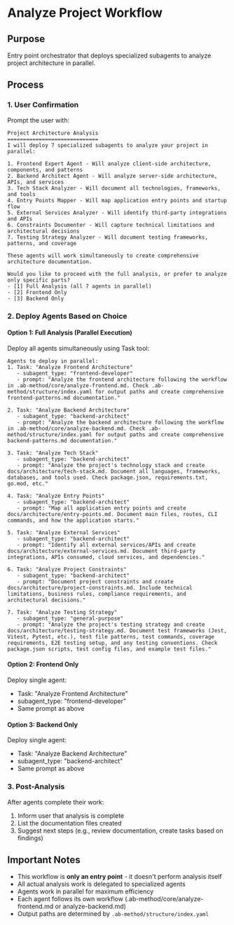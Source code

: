 # Analyze Project Workflow

## Purpose

Entry point orchestrator that deploys specialized subagents to analyze project architecture in parallel.

## Process

### 1. User Confirmation

Prompt the user with:

```
Project Architecture Analysis
=============================
I will deploy 7 specialized subagents to analyze your project in parallel:

1. Frontend Expert Agent - Will analyze client-side architecture, components, and patterns
2. Backend Architect Agent - Will analyze server-side architecture, APIs, and services
3. Tech Stack Analyzer - Will document all technologies, frameworks, and tools
4. Entry Points Mapper - Will map application entry points and startup flow
5. External Services Analyzer - Will identify third-party integrations and APIs
6. Constraints Documenter - Will capture technical limitations and architectural decisions
7. Testing Strategy Analyzer - Will document testing frameworks, patterns, and coverage

These agents will work simultaneously to create comprehensive architecture documentation.

Would you like to proceed with the full analysis, or prefer to analyze only specific parts?
- [1] Full Analysis (all 7 agents in parallel)
- [2] Frontend Only
- [3] Backend Only
```

### 2. Deploy Agents Based on Choice

#### Option 1: Full Analysis (Parallel Execution)

Deploy all agents simultaneously using Task tool:

```
Agents to deploy in parallel:
1. Task: "Analyze Frontend Architecture"
   - subagent_type: "frontend-developer"
   - prompt: "Analyze the frontend architecture following the workflow in .ab-method/core/analyze-frontend.md. Check .ab-method/structure/index.yaml for output paths and create comprehensive frontend-patterns.md documentation."

2. Task: "Analyze Backend Architecture"
   - subagent_type: "backend-architect"
   - prompt: "Analyze the backend architecture following the workflow in .ab-method/core/analyze-backend.md. Check .ab-method/structure/index.yaml for output paths and create comprehensive backend-patterns.md documentation."

3. Task: "Analyze Tech Stack"
   - subagent_type: "backend-architect"
   - prompt: "Analyze the project's technology stack and create docs/architecture/tech-stack.md. Document all languages, frameworks, databases, and tools used. Check package.json, requirements.txt, go.mod, etc."

4. Task: "Analyze Entry Points"
   - subagent_type: "backend-architect"
   - prompt: "Map all application entry points and create docs/architecture/entry-points.md. Document main files, routes, CLI commands, and how the application starts."

5. Task: "Analyze External Services"
   - subagent_type: "backend-architect"
   - prompt: "Identify all external services/APIs and create docs/architecture/external-services.md. Document third-party integrations, APIs consumed, cloud services, and dependencies."

6. Task: "Analyze Project Constraints"
   - subagent_type: "backend-architect"
   - prompt: "Document project constraints and create docs/architecture/project-constraints.md. Include technical limitations, business rules, compliance requirements, and architectural decisions."

7. Task: "Analyze Testing Strategy"
   - subagent_type: "general-purpose"
   - prompt: "Analyze the project's testing strategy and create docs/architecture/testing-strategy.md. Document test frameworks (Jest, Vitest, Pytest, etc.), test file patterns, test commands, coverage requirements, E2E testing setup, and any testing conventions. Check package.json scripts, test config files, and example test files."
```

#### Option 2: Frontend Only

Deploy single agent:

- Task: "Analyze Frontend Architecture"
- subagent_type: "frontend-developer"
- Same prompt as above

#### Option 3: Backend Only

Deploy single agent:

- Task: "Analyze Backend Architecture"
- subagent_type: "backend-architect"
- Same prompt as above

### 3. Post-Analysis

After agents complete their work:

1. Inform user that analysis is complete
2. List the documentation files created
3. Suggest next steps (e.g., review documentation, create tasks based on findings)

## Important Notes

- This workflow is **only an entry point** - it doesn't perform analysis itself
- All actual analysis work is delegated to specialized agents
- Agents work in parallel for maximum efficiency
- Each agent follows its own workflow (.ab-method/core/analyze-frontend.md or analyze-backend.md)
- Output paths are determined by `.ab-method/structure/index.yaml`
